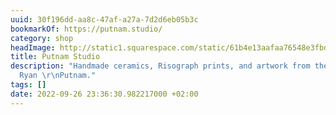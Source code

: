 ```yaml
---
uuid: 30f196dd-aa8c-47af-a27a-7d2d6eb05b3c
bookmarkOf: https://putnam.studio/
category: shop
headImage: http://static1.squarespace.com/static/61b4e13aafaa76548e3fbdc5/t/6331b14bf9339c7db96bbe97/1664201050670/Mug-and-Cups-Hero-08.png?format=1500w
title: Putnam Studio
description: "Handmade ceramics, Risograph prints, and artwork from the studio of
  Ryan \r\nPutnam."
tags: []
date: 2022-09-26 23:36:30.982217000 +02:00
---
```



